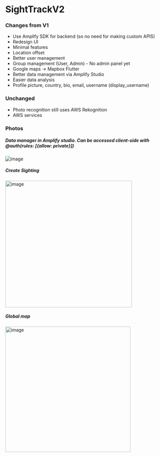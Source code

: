 # SightTrackV2

### Changes from V1
- Use Amplify SDK for backend (so no need for making custom APIS)
- Redesign UI
- Minimal features
- Location offset
- Better user management
- Group management (User, Admin) - No admin panel yet
- Google maps -> Mapbox Flutter
- Better data management via Amplify Studio
- Easier data analysis
- Profile picture, country, bio, email, username (display_username)

### Unchanged
- Photo recognition still uses AWS Rekognition
- AWS services

### Photos
##### Data manager in Amplify studio. Can be accessed client-side with @auth(rules: [{allow: private}])

![image](https://github.com/user-attachments/assets/5ad53e23-3f22-4ca5-aa3d-976108b12fc8)


##### Create Sighting

<img width="397" alt="image" src="https://github.com/user-attachments/assets/ddfcd41c-e1ae-444e-adf0-5d09d1dbadd0" />


##### Global map

<img width="393" alt="image" src="https://github.com/user-attachments/assets/b3173738-d164-4194-9d25-a3e609cfe395" />
